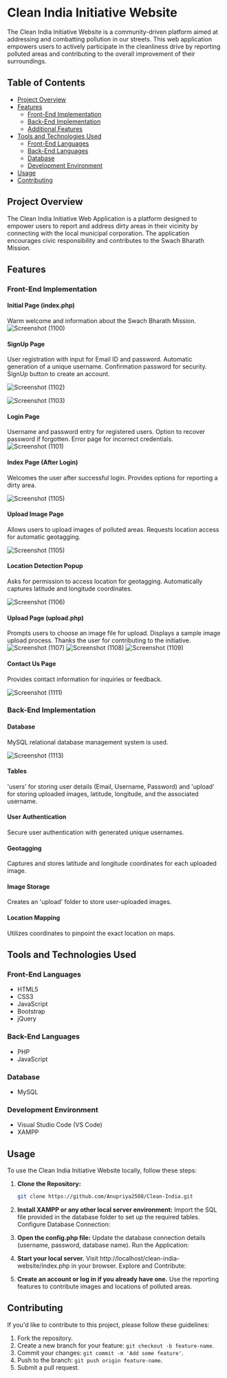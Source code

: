 # Clean India Initiative Website

The Clean India Initiative Website is a community-driven platform aimed at addressing and combatting pollution in our streets. This web application empowers users to actively participate in the cleanliness drive by reporting polluted areas and contributing to the overall improvement of their surroundings.

## Table of Contents

- [Project Overview](#project-overview)
- [Features](#features)
  - [Front-End Implementation](#front-end-implementation)
  - [Back-End Implementation](#back-end-implementation)
  - [Additional Features](#additional-features)
- [Tools and Technologies Used](#tools-and-technologies-used)
  - [Front-End Languages](#front-end-languages)
  - [Back-End Languages](#back-end-languages)
  - [Database](#database)
  - [Development Environment](#development-environment)
- [Usage](#usage)
- [Contributing](#contributing)

## Project Overview

The Clean India Initiative Web Application is a platform designed to empower users to report and address dirty areas in their vicinity by connecting with the local municipal corporation. The application encourages civic responsibility and contributes to the Swach Bharath Mission.

## Features

### Front-End Implementation

#### Initial Page (index.php)

Warm welcome and information about the Swach Bharath Mission.
![Screenshot (1100)](https://github.com/Anupriya2508/Clean-India/assets/89139657/8b3d1bd0-4ebf-40d4-83b7-8f2a1b505588)

#### SignUp Page

User registration with input for Email ID and password. Automatic generation of a unique username. Confirmation password for security. SignUp button to create an account.

![Screenshot (1102)](https://github.com/Anupriya2508/Clean-India/assets/89139657/f55ba3ca-3787-4e22-b214-9f5be43c29e7)

![Screenshot (1103)](https://github.com/Anupriya2508/Clean-India/assets/89139657/56c86cf3-1b23-422a-b0c1-38b8be20c802)

#### Login Page

Username and password entry for registered users. Option to recover password if forgotten. Error page for incorrect credentials.
![Screenshot (1101)](https://github.com/Anupriya2508/Clean-India/assets/89139657/6d067e84-ae22-4e6f-94c5-07873537a857)


#### Index Page (After Login)

Welcomes the user after successful login. Provides options for reporting a dirty area.

![Screenshot (1105)](https://github.com/Anupriya2508/Clean-India/assets/89139657/441f87ce-bb70-446f-8ba3-16e3c2de9bca)

#### Upload Image Page

Allows users to upload images of polluted areas. Requests location access for automatic geotagging.

![Screenshot (1105)](https://github.com/Anupriya2508/Clean-India/assets/89139657/8356623d-f345-4416-a09e-aa5a7ad7508d)


#### Location Detection Popup

Asks for permission to access location for geotagging. Automatically captures latitude and longitude coordinates.

![Screenshot (1106)](https://github.com/Anupriya2508/Clean-India/assets/89139657/14673e76-c3a3-4aa7-a582-940b7949d96b)

#### Upload Page (upload.php)

Prompts users to choose an image file for upload. Displays a sample image upload process. Thanks the user for contributing to the initiative.
![Screenshot (1107)](https://github.com/Anupriya2508/Clean-India/assets/89139657/1af9e560-a859-4d7e-8618-cf7f9316d17c)
![Screenshot (1108)](https://github.com/Anupriya2508/Clean-India/assets/89139657/4b7e44de-b751-40fa-a222-89d4dc6a4304)
![Screenshot (1109)](https://github.com/Anupriya2508/Clean-India/assets/89139657/f2bfc2bd-38c8-4fe3-9c1f-6ca99fb0d3bb)


#### Contact Us Page

Provides contact information for inquiries or feedback.

![Screenshot (1111)](https://github.com/Anupriya2508/Clean-India/assets/89139657/c76f22ef-d052-419f-8009-3b20f4fdca18)


### Back-End Implementation

#### Database

MySQL relational database management system is used.

![Screenshot (1113)](https://github.com/Anupriya2508/Clean-India/assets/89139657/4e38ed84-38d4-4a92-b0ee-1111cbfc0b4b)

#### Tables

'users' for storing user details (Email, Username, Password) and 'upload' for storing uploaded images, latitude, longitude, and the associated username.

#### User Authentication

Secure user authentication with generated unique usernames.

#### Geotagging

Captures and stores latitude and longitude coordinates for each uploaded image.

#### Image Storage

Creates an 'upload' folder to store user-uploaded images.

#### Location Mapping

Utilizes coordinates to pinpoint the exact location on maps.



## Tools and Technologies Used

### Front-End Languages

- HTML5
- CSS3
- JavaScript
- Bootstrap
- jQuery

### Back-End Languages

- PHP
- JavaScript

### Database

- MySQL

### Development Environment

- Visual Studio Code (VS Code)
- XAMPP

## Usage

To use the Clean India Initiative Website locally, follow these steps:

1. **Clone the Repository:**
   ```bash
   git clone https://github.com/Anupriya2508/Clean-India.git

2. **Install XAMPP or any other local server environment:**
Import the SQL file provided in the database folder to set up the required tables.
Configure Database Connection:

3. **Open the config.php file:**
Update the database connection details (username, password, database name).
Run the Application:

4. **Start your local server.**
Visit http://localhost/clean-india-website/index.php in your browser.
Explore and Contribute:

5. **Create an account or log in if you already have one.**
Use the reporting features to contribute images and locations of polluted areas.

## Contributing

If you'd like to contribute to this project, please follow these guidelines:

1. Fork the repository.
2. Create a new branch for your feature: `git checkout -b feature-name`.
3. Commit your changes: `git commit -m 'Add some feature'`.
4. Push to the branch: `git push origin feature-name`.
5. Submit a pull request.
